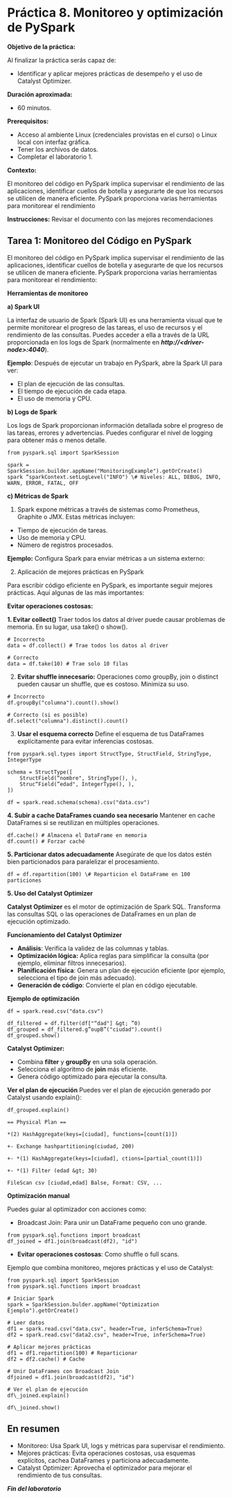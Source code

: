 # Práctica 8. Monitoreo y optimización de PySpark

**Objetivo de la práctica:** 

Al finalizar la práctica serás capaz de:
- Identificar y aplicar mejores prácticas de desempeño y el uso de Catalyst Optimizer.

**Duración aproximada:** 
- 60 minutos.

**Prerequisitos:**
-   Acceso al ambiente Linux (credenciales provistas en el curso) o Linux local con interfaz gráfica.
-   Tener los archivos de datos.
-   Completar el laboratorio 1.

**Contexto:**

El monitoreo del código en PySpark implica supervisar el rendimiento de las aplicaciones, identificar cuellos de botella y asegurarte de que los recursos se utilicen de manera eficiente. PySpark proporciona varias herramientas para monitorear el rendimiento

**Instrucciones:** Revisar el documento con las mejores recomendaciones

## 

## Tarea 1: Monitoreo del Código en PySpark

El monitoreo del código en PySpark implica supervisar el rendimiento de las aplicaciones, identificar cuellos de botella y asegurarte de que los recursos se utilicen de manera eficiente. PySpark proporciona varias herramientas para monitorear el rendimiento:

**Herramientas de monitoreo**

**a) Spark UI**

La interfaz de usuario de Spark (Spark UI) es una herramienta visual que te permite monitorear el progreso de las tareas, el uso de recursos y el rendimiento de las consultas. Puedes acceder a ella a través de la URL proporcionada en los logs de Spark (normalmente en ***http://&lt;driver-node&gt;:4040***).

**Ejemplo**: Después de ejecutar un trabajo en PySpark, abre la Spark UI para ver:

-   El plan de ejecución de las consultas.
-   El tiempo de ejecución de cada etapa.
-   El uso de memoria y CPU.


**b) Logs de Spark**

Los logs de Spark proporcionan información detallada sobre el progreso de las tareas, errores y advertencias. Puedes configurar el nivel de logging para obtener más o menos detalle.

```
from pyspark.sql import SparkSession

spark = SparkSession.builder.appName("MonitoringExample").getOrCreate()
spark “sparkContext.setLogLevel("INFO") \# Niveles: ALL, DEBUG, INFO, WARN, ERROR, FATAL, OFF
```

**c) Métricas de Spark**

1. Spark expone métricas a través de sistemas como Prometheus, Graphite o JMX. Estas métricas incluyen:

-   Tiempo de ejecución de tareas.
-   Uso de memoria y CPU.
-   Número de registros procesados.

**Ejemplo:** Configura Spark para enviar métricas a un sistema externo:

2. Aplicación de mejores prácticas en PySpark

Para escribir código eficiente en PySpark, es importante seguir mejores prácticas. Aquí algunas de las más importantes:

**Evitar operaciones costosas:**

**1. Evitar collect()** 
Traer todos los datos al driver puede causar problemas de memoria. En su lugar, usa take() o show().

```
# Incorrecto
data = df.collect() # Trae todos los datos al driver

# Correcto
data = df.take(10) # Trae solo 10 filas
```

2. **Evitar shuffle innecesario:** Operaciones como groupBy, join o distinct pueden causar un shuffle, que es costoso. Minimiza su uso.

```
# Incorrecto
df.groupBy("columna").count().show()

# Correcto (si es posible)
df.select("columna").distinct().count()
```

3. **Usar el esquema correcto**
Define el esquema de tus DataFrames explícitamente para evitar inferencias costosas.

```
from pyspark.sql.types import StructType, StructField, StringType, IntegerType

schema = StructType([
    StructField(“nombre", StringType(), ),
    Struc“Field(”edad", IntegerType(), ),
])

df = spark.read.schema(schema).csv("data.csv")
```

**4. Subir a cache DataFrames cuando sea necesario**
Mantener en cache DataFrames si se reutilizan en múltiples operaciones.

```
df.cache() # Almacena el DataFrame en memoria
df.count() # Forzar caché
```

**5. Particionar datos adecuadamente**
Asegúrate de que los datos estén bien particionados para paralelizar el procesamiento.

<!-- -->

`df = df.repartition(100) \# Reparticion el DataFrame en 100 particiones`

**5. Uso del Catalyst Optimizer**

**Catalyst Optimizer** es el motor de optimización de Spark SQL. Transforma las consultas SQL o las operaciones de DataFrames en un plan de ejecución optimizado.

**Funcionamiento del Catalyst Optimizer**

-   **Análisis**: Verifica la validez de las columnas y tablas.
-   **Optimización lógica:** Aplica reglas para simplificar la consulta (por ejemplo, eliminar filtros innecesarios).
-   **Planificación física**: Genera un plan de ejecución eficiente (por ejemplo, selecciona el tipo de join más adecuado).
-   **Generación de código**: Convierte el plan en código ejecutable.

**Ejemplo de optimización**

```
df = spark.read.csv("data.csv")

df_filtered = df.filter(df["“dad"] &gt; ”0)
df_grouped = df_filtered.g”oupB”("ciudad").count()
df_grouped.show()
```

**Catalyst Optimizer:**

- Combina **filter** y **groupBy** en una sola operación.
- Selecciona el algoritmo de **join** más eficiente.
- Genera código optimizado para ejecutar la consulta.

**Ver el plan de ejecución**
Puedes ver el plan de ejecución generado por Catalyst usando explain():

```
df_grouped.explain()

== Physical Plan ==

*(2) HashAggregate(keys=[ciudad], functions=[count(1)])

+- Exchange hashpartitioning(ciudad, 200)

+- *(1) HashAggregate(keys=[ciudad], ctions=[partial_count(1)])

+- *(1) Filter (edad &gt; 30)

FileScan csv [ciudad,edad] Balse, Format: CSV, ...
```

**Optimización manual**

Puedes guiar al optimizador con acciones como:

- Broadcast Join: Para unir un DataFrame pequeño con uno grande.

```
from pyspark.sql.functions import broadcast
df_joined = df1.join(broadcast(df2), "id")
```

- **Evitar operaciones costosas**: Como shuffle o full scans.

Ejemplo que combina monitoreo, mejores prácticas y el uso de Catalyst:

```
from pyspark.sql import SparkSession
from pyspark.sql.functions import broadcast

# Iniciar Spark
spark = SparkSession.bulder.appName("Optimization Ejemplo").getOrCreate()

# Leer datos
df1 = spark.read.csv("data.csv", header=True, inferSchema=True)
df2 = spark.read.csv("data2.csv", header=True, inferSchema=True)

# Aplicar mejores prácticas
df1 = df1.repartition(100) # Reparticionar
df2 = df2.cache() # Cache

# Unir DataFrames con Broadcast Join
dfjoined = df1.join(broadcast(df2), "id")

# Ver el plan de ejecución
df\_joined.explain()

df\_joined.show()
```

## En resumen

-   Monitoreo: Usa Spark UI, logs y métricas para supervisar el rendimiento.
-   Mejores prácticas: Evita operaciones costosas, usa esquemas explícitos, cachea DataFrames y particiona adecuadamente.
-   Catalyst Optimizer: Aprovecha el optimizador para mejorar el rendimiento de tus consultas.

***Fin del laboratorio***
